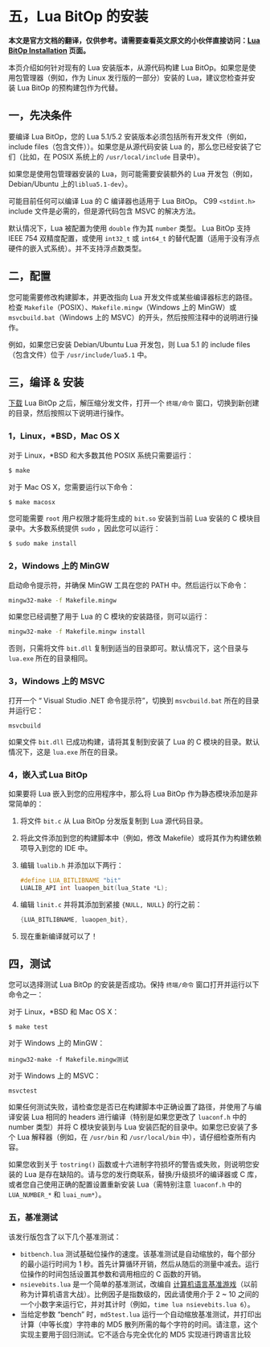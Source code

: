# 五，Lua BitOp 的安装

**本文是官方文档的翻译，仅供参考。请需要查看英文原文的小伙伴直接访问：[Lua BitOp Installation](http://bitop.luajit.org/install.html) 页面。**

本页介绍如何针对现有的 Lua 安装版本，从源代码构建 Lua BitOp。如果您是使用包管理器（例如，作为 Linux 发行版的一部分）安装的 Lua，建议您检查并安装 Lua BitOp 的预构建包作为代替。

## 一，先决条件
要编译 Lua BitOp，您的 Lua 5.1/5.2 安装版本必须包括所有开发文件（例如，include files（包含文件））。如果您是从源代码安装 Lua 的，那么您已经安装了它们（比如，在 POSIX 系统上的 `/usr/local/include` 目录中）。

如果您是使用包管理器安装的 Lua，则可能需要安装额外的 Lua 开发包（例如，Debian/Ubuntu 上的`liblua5.1-dev`）。

可能目前任何可以编译 Lua 的 C 编译器也适用于 Lua BitOp。 C99 `<stdint.h>` include 文件是必需的，但是源代码包含 MSVC 的解决方法。

默认情况下，Lua 被配置为使用 `double` 作为其 `number` 类型。 Lua BitOp 支持 IEEE 754 双精度配置，或使用 `int32_t` 或 `int64_t` 的替代配置（适用于没有浮点硬件的嵌入式系统）。并不支持浮点数类型。

## 二，配置
您可能需要修改构建脚本，并更改指向 Lua 开发文件或某些编译器标志的路径。检查 `Makefile`（POSIX）、`Makefile.mingw`（Windows 上的 MinGW）或 `msvcbuild.bat`（Windows 上的 MSVC）的开头，然后按照注释中的说明进行操作。

例如，如果您已安装 Debian/Ubuntu Lua 开发包，则 Lua 5.1 的 include files（包含文件）位于 `/usr/include/lua5.1` 中。

## 三，编译 & 安装
[下载](http://bitop.luajit.org/download.html) Lua BitOp 之后，解压缩分发文件，打开一个 `终端/命令` 窗口，切换到新创建的目录，然后按照以下说明进行操作。

### 1，Linux，\*BSD，Mac OS X
对于 Linux，\*BSD 和大多数其他 POSIX 系统只需要运行：

```bash
$ make
```

对于 Mac OS X，您需要运行以下命令：

```bash
$ make macosx
```

您可能需要 `root` 用户权限才能将生成的 `bit.so` 安装到当前 Lua 安装的 C 模块目录中。大多数系统提供 `sudo` ，因此您可以运行：

```bash
$ sudo make install
```

### 2，Windows 上的 MinGW
启动命令提示符，并确保 MinGW 工具在您的 PATH 中。然后运行以下命令：

```bash
mingw32-make -f Makefile.mingw
```
如果您已经调整了用于 Lua 的 C 模块的安装路径，则可以运行：

```bash
mingw32-make -f Makefile.mingw install
```

否则，只需将文件 `bit.dll` 复制到适当的目录即可。默认情况下，这个目录与 `lua.exe` 所在的目录相同。

### 3，Windows 上的 MSVC
打开一个 “ Visual Studio .NET 命令提示符”，切换到 `msvcbuild.bat` 所在的目录并运行它：

```
msvcbuild
```

如果文件 `bit.dll` 已成功构建，请将其复制到安装了 Lua 的 C 模块的目录。默认情况下，这是 `lua.exe` 所在的目录。

### 4，嵌入式 Lua BitOp
如果要将 Lua 嵌入到您的应用程序中，那么将 Lua BitOp 作为静态模块添加是非常简单的：

1. 将文件 `bit.c` 从 Lua BitOp 分发版复制到 Lua 源代码目录。

2. 将此文件添加到您的构建脚本中（例如，修改 Makefile）或将其作为构建依赖项导入到您的 IDE 中。

3. 编辑 `lualib.h` 并添加以下两行：
    ```c
    #define LUA_BITLIBNAME "bit"
    LUALIB_API int luaopen_bit(lua_State *L);
    ```
4. 编辑 `linit.c` 并将其添加到紧接 `{NULL, NULL}` 的行之前：
    ```c
    {LUA_BITLIBNAME, luaopen_bit},
    ```
5. 现在重新编译就可以了！

## 四，测试
您可以选择测试 Lua BitOp 的安装是否成功。保持 `终端/命令` 窗口打开并运行以下命令之一：

对于 Linux，\*BSD 和 Mac OS X：

```
$ make test
```

对于 Windows 上的 MinGW：
```
mingw32-make -f Makefile.mingw测试
```

对于 Windows 上的 MSVC：
```
msvctest
```

如果任何测试失败，请检查您是否已在构建脚本中正确设置了路径，并使用了与编译安装 Lua 相同的 headers  进行编译（特别是如果您更改了 `luaconf.h` 中的 number  类型）并将 C 模块安装到与 Lua 安装匹配的目录中。如果您已安装了多个 Lua 解释器（例如，在 `/usr/bin` 和 `/usr/local/bin` 中），请仔细检查所有内容。

如果您收到关于 `tostring()` 函数或十六进制字符损坏的警告或失败，则说明您安装的 Lua 是存在缺陷的。请与您的发行商联系，替换/升级损坏的编译器或 C 库，或者您自己使用正确的配置设置重新安装 Lua（需特别注意 `luaconf.h` 中的 `LUA_NUMBER_*` 和 `luai_num*`）。

### 五，基准测试
该发行版包含了以下几个基准测试：

- `bitbench.lua` 测试基础位操作的速度。该基准测试是自动缩放的，每个部分的最小运行时间为 1 秒。首先计算循环开销，然后从随后的测量中减去。运行位操作的时间包括设置其参数和调用相应的 C 函数的开销。
- `nsievebits.lua` 是一个简单的基准测试，改编自 [计算机语言基准游戏](http://shootout.alioth.debian.org/)（以前称为计算机语言大战）。比例因子是指数级的，因此请使用介于 2 ~ 10 之间的一个小数字来运行它，并对其计时（例如，`time lua nsievebits.lua 6`）。
- 当给定参数 “bench” 时，`md5test.lua` 运行一个自动缩放基准测试，并打印出计算（中等长度）字符串的 MD5 散列所需的每个字符的时间。请注意，这个实现主要用于回归测试。它不适合与完全优化的 MD5 实现进行跨语言比较

